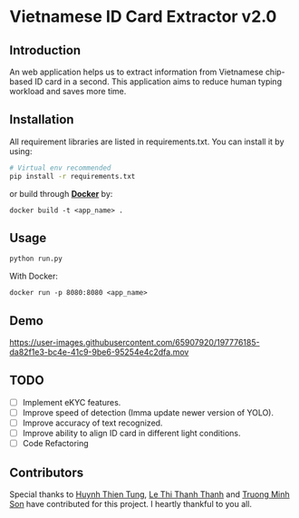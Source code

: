 # **Vietnamese ID Card Extractor v2.0**

## **Introduction**

An web application helps us to extract information from Vietnamese chip-based ID card in a second. This application aims to reduce human typing workload and saves more time.

## **Installation**
All requirement libraries are listed in requirements.txt. You can install it by using:

``` bash
# Virtual env recommended
pip install -r requirements.txt
```
or build through **[Docker](https://www.docker.com/)** by:

```
docker build -t <app_name> .
```

## **Usage**

``` python
python run.py
```
With Docker:
```
docker run -p 8080:8080 <app_name>
```

## **Demo**
https://user-images.githubusercontent.com/65907920/197776185-da82f1e3-bc4e-41c9-9be6-95254e4c2dfa.mov

## **TODO**
- [ ] Implement eKYC features.
- [ ] Improve speed of detection (Imma update newer version of YOLO).
- [ ] Improve accuracy of text recognized.
- [ ] Improve ability to align ID card in different light conditions.
- [ ] Code Refactoring

## **Contributors**
Special thanks to [Huynh Thien Tung](https://github.com/tuilatung), [Le Thi Thanh Thanh](https://github.com/thanhthanhthile) and [Truong Minh Son](https://github.com/truongminhson) have contributed for this project. I heartly thankful to you all.
